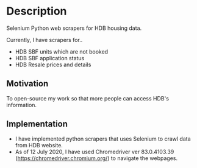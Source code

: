 # Description
Selenium Python web scrapers for HDB housing data.

Currently, I have scrapers for..
- HDB SBF units which are not booked
- HDB SBF application status
- HDB Resale prices and details

## Motivation
To open-source my work so that more people can access HDB's information.

## Implementation
- I have implemented python scrapers that uses Selenium to crawl data from HDB website.
- As of 12 July 2020, I have used Chromedriver ver 83.0.4103.39 (https://chromedriver.chromium.org/) to navigate the webpages.

